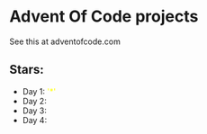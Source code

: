 # Advent Of Code projects
See this at adventofcode.com

## Stars:
- Day 1: <span style="color:yellow">'\*'</span>
- Day 2:
- Day 3:
- Day 4: